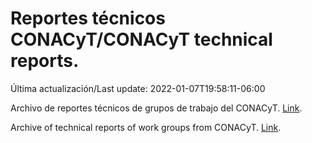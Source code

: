 # Reportes técnicos CONACyT/CONACyT technical reports.

Última actualización/Last update: 2022-01-07T19:58:11-06:00

Archivo de reportes técnicos de grupos de trabajo del CONACyT. [Link](https://salud.conacyt.mx/coronavirus/investigacion/productos/).

Archive of technical reports of work groups from CONACyT. [Link](https://salud.conacyt.mx/coronavirus/investigacion/productos/).
